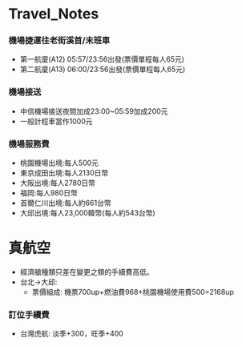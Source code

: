 # Travel_Notes

### 機場捷運往老街溪首/末班車
+ 第一航廈(A12) 05:57/23:56出發(票價單程每人65元)
+ 第二航廈(A13) 06:00/23:56出發(票價單程每人65元)

### 機場接送
+ 中信機場接送夜間加成23:00~05:59加成200元
+ 一般計程車當作1000元

### 機場服務費
+ 桃園機場出境:每人500元
+ 東京成田出境:每人2130日幣
+ 大阪出境:每人2780日幣
+ 福岡:每人980日幣
+ 首爾仁川出境:每人約661台幣 
+ 大邱出境:每人23,000韓幣(每人約543台幣)

# 真航空
+ 經濟艙種類只差在變更之類的手續費高低。
+ 台北->大邱:
  + 票價組成: 機票700up+燃油費968+桃園機場使用費500=2168up

### 訂位手續費
+ 台灣虎航: 淡季+300，旺季+400

